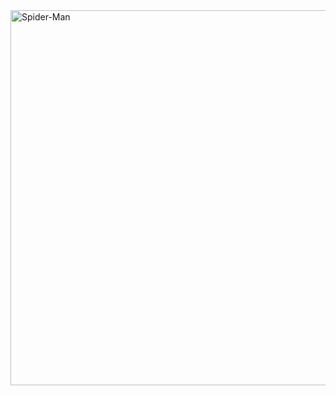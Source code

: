 <img align="right" width=600px alt="Spider-Man" src="https://media1.giphy.com/media/v1.Y2lkPTc5MGI3NjExNGcwZDEydDBjZXBiYXV5c3Jia3V0ZjF2b3Jpa2o1Y2V2Y3RjYWV2NyZlcD12MV9pbnRlcm5hbF9naWZfYnlfaWQmY3Q9Zw/k44WnHDdvfClW/giphy.gif">
